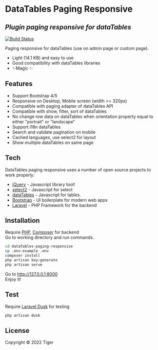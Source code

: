 # DataTables Paging Responsive
## _Plugin paging responsive for dataTables_

[![Build Status](https://travis-ci.org/joemccann/dillinger.svg?branch=master)](https://travis-ci.org/joemccann/dillinger)

Paging responsive for dataTables (use on admin page or custom page).

- Light (14.1 KB) and easy to use
- Good compatibility with dataTables libraries
- ✨Magic ✨

## Features
- Support Bootstrap 4/5
- Responsive on Desktop, Mobile screen (width >= 320px)
- Compatible with paging adapter of dataTables API
- Compatible with show, filter, sort of dataTables
- No change row data on dataTables when orientation property equal to either "portrait" or "landscape" 
- Support i18n dataTables
- Search and validate pagination on mobile
- Cached languages, use select2 for layout
- Show multiple dataTables on same page 

## Tech

DataTables paging responsive uses a number of open source projects to work properly:

- [jQuery] - Javascript library tool!
- [select2] - Javascript for select
- [dataTables] - Javascript for tables.
- [Bootstrap] - UI boilerplate for modern web apps
- [Laravel] - PHP Framework for the backend

## Installation

Require [PHP], [Composer] for backend  
Go to working directory and run commands.

```sh
cd dataTables-paging-responsive
cp .env.example .env
composer install
php artisan key:generate
php artisan serve
```

Go to http://127.0.0.1:8000  
Enjoy it!

## Test
Require [Laravel Dusk] for testing
```sh
php artisan dusk
```

## License

Copyright © 2022 Tiger

   [jQuery]: <http://jquery.com>
   [select2]: <https://select2.org>
   [dataTables]: <https://datatables.net>
   [Bootstrap]: <https://getbootstrap.com>
   [PHP]: <https://www.php.net>
   [Composer]: <https://getcomposer.org>
   [Laravel]: <https://laravel.com/>
   [Laravel Dusk]: <https://laravel.com/docs/8.x/dusk>
